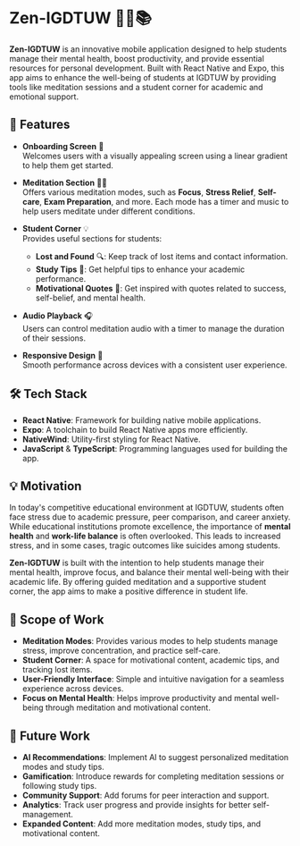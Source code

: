 # Zen-IGDTUW 🧘‍♀️📚

**Zen-IGDTUW** is an innovative mobile application designed to help students manage their mental health, boost productivity, and provide essential resources for personal development. Built with React Native and Expo, this app aims to enhance the well-being of students at IGDTUW by providing tools like meditation sessions and a student corner for academic and emotional support.

## 🚀 Features

- **Onboarding Screen** 👋  
  Welcomes users with a visually appealing screen using a linear gradient to help them get started.

- **Meditation Section** 🧘‍♂️  
  Offers various meditation modes, such as **Focus**, **Stress Relief**, **Self-care**, **Exam Preparation**, and more. Each mode has a timer and music to help users meditate under different conditions.

- **Student Corner** 💡  
  Provides useful sections for students:  
  - **Lost and Found** 🔍: Keep track of lost items and contact information.  
  - **Study Tips** 📖: Get helpful tips to enhance your academic performance.  
  - **Motivational Quotes** 💬: Get inspired with quotes related to success, self-belief, and mental health.

- **Audio Playback** 🎧  
  Users can control meditation audio with a timer to manage the duration of their sessions.

- **Responsive Design** 📱  
  Smooth performance across devices with a consistent user experience.

## 🛠️ Tech Stack

- **React Native**: Framework for building native mobile applications.  
- **Expo**: A toolchain to build React Native apps more efficiently.  
- **NativeWind**: Utility-first styling for React Native.  
- **JavaScript** & **TypeScript**: Programming languages used for building the app.

## 💡 Motivation

In today's competitive educational environment at IGDTUW, students often face stress due to academic pressure, peer comparison, and career anxiety. While educational institutions promote excellence, the importance of **mental health** and **work-life balance** is often overlooked. This leads to increased stress, and in some cases, tragic outcomes like suicides among students.

**Zen-IGDTUW** is built with the intention to help students manage their mental health, improve focus, and balance their mental well-being with their academic life. By offering guided meditation and a supportive student corner, the app aims to make a positive difference in student life.

## 🌱 Scope of Work

- **Meditation Modes**: Provides various modes to help students manage stress, improve concentration, and practice self-care.
- **Student Corner**: A space for motivational content, academic tips, and tracking lost items.
- **User-Friendly Interface**: Simple and intuitive navigation for a seamless experience across devices.
- **Focus on Mental Health**: Helps improve productivity and mental well-being through meditation and motivational content.

<!--## 📱 Screenshots
![WhatsApp Image 2024-12-01 at 10 19 38 PM](https://github.com/user-attachments/assets/8aca7793-71fd-49e4-b8d0-53eea4f43289)
![WhatsApp Image 2024-12-01 at 10 19 38 PM (1)](https://github.com/user-attachments/assets/7f678e3e-4c15-42fd-8ef1-a9a88cea0861)
![WhatsApp Image 2024-12-01 at 10 19 38 PM (2)](https://github.com/user-attachments/assets/44f0014d-5a8c-4139-b001-d0250c166d2c)
![WhatsApp Image 2024-12-01 at 10 19 39 PM](https://github.com/user-attachments/assets/2b1b7f3a-f9bd-4940-a42d-67afaf6fe996)
![WhatsApp Image 2024-12-01 at 10 19 39 PM (1)](https://github.com/user-attachments/assets/8030e149-1551-4473-b13f-0bb3889d9df2)
![WhatsApp Image 2024-12-01 at 10 19 39 PM (2)](https://github.com/user-attachments/assets/70e403a1-e1a7-4666-9312-dbf1eac07b11)
![WhatsApp Image 2024-12-01 at 10 19 39 PM (3)](https://github.com/user-attachments/assets/93287110-07ea-4456-a009-fd16b310c4ea)
![WhatsApp Image 2024-12-01 at 10 19 40 PM](https://github.com/user-attachments/assets/11df8dcd-a1a0-4dc3-89eb-a0946a2b2899)
![WhatsApp Image 2024-12-01 at 10 19 40 PM (1)](https://github.com/user-attachments/assets/e983a0a4-a1f5-4466-bb47-027132ba39fe)
![WhatsApp Image 2024-12-01 at 10 19 40 PM (2)](https://github.com/user-attachments/assets/9ab98396-6f5b-4eab-91e7-c2c593634ab2)
![WhatsApp Image 2024-12-01 at 10 19 41 PM](https://github.com/user-attachments/assets/656c6983-be11-4be4-a3d0-e75eb22821f2)
![WhatsApp Image 2024-12-01 at 10 19 41 PM (1)](https://github.com/user-attachments/assets/59fb891d-fda3-4caa-be5b-20f38208f038)
![WhatsApp Image 2024-12-01 at 10 19 41 PM (2)](https://github.com/user-attachments/assets/f6662a92-2770-4b39-a8f8-cfe1ad404f33)
![WhatsApp Image 2024-12-01 at 10 19 41 PM (3)](https://github.com/user-attachments/assets/09eab901-89e4-4251-a3c1-a7c94bd63c48)-->

## 🔮 Future Work

- **AI Recommendations**: Implement AI to suggest personalized meditation modes and study tips.
- **Gamification**: Introduce rewards for completing meditation sessions or following study tips.
- **Community Support**: Add forums for peer interaction and support.
- **Analytics**: Track user progress and provide insights for better self-management.
- **Expanded Content**: Add more meditation modes, study tips, and motivational content.

<!--## 📦 Installation

To get started with **Zen-IGDTUW**, follow these steps:

1. Clone the repository:
   ```bash
   git clone https://github.com/yourusername/.git
2. Navigate to the project directory:
   ```bash
   cd genz-igdtuw
3. Navigate to the project directory:
   ```bash
   npm install
4. Navigate to the project directory:
   ```bash
    expo start

